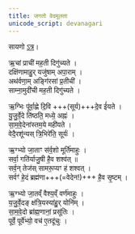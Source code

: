```yaml
---
title: जगतो वेदमूलता
unicode_script: devanagari
---
```


सायणो [ऽत्र](https://archive.org/stream/Anandashram_Samskrita_Granthavali_Anandashram_Sanskrit_Series/ASS_037_Taittiriya_Brahmanam_with_Sayanabhashya_Part_3_-_Narayanasastri_Godbole_1898#page/n281/mode/2up)।

ऋ॒चां प्राची॑ मह॒ती दिगु॑च्यते ।  
दक्षि॑णामाहु॒र् यजु॑षाम् अपा॒राम् ।  
अथ॑र्वणा॒म् अङ्गि॑रसां प्र॒तीची॑ ।  
साम्ना॒मुदी॑ची मह॒ती दिगु॑च्यते ।

ऋ॒ग्भिः पू॑र्वा॒ह्णे दि॒वि +++(सूर्य)+++दे॒व ई॑यते ।  
यु॒जु॒र्वे॒दे ति॑ष्ठति॒ मध्ये॒ अह्नः॑ ।  
सा॒म॒वे॒देना॑स्तम॒ये मही॑यते ।  
वेदै॒रशू॑न्यस् त्रि॒भिरे॑ति॒ सूर्यः॑ ।  

ऋ॒ग्भ्यो जा॒ताꣳ स॑र्व॒शो मूर्ति॑माहुः ।  
सर्वा॒ गति॑र्याजु॒षी है॒व शश्व॑त् ॥  
सर्व॒न् तेज॑स् सामरू॒प्यꣳ ह॑ शश्वत् ।  
सर्वꣳ॑ हे॒दं ब्रह्म॑णा+++(=वेदेन!)+++ है॒व सृ॒ष्टम् । 

ऋ॒ग्भ्यो जा॒तव्ँ वैश्य॒व्ँ वर्ण॑माहुः ।  
य॒जु॒र्वे॒दङ् क्ष॑त्रि॒यस्या॑हु॒र् योनि॑म् ।  
सा॒म॒वे॒दो ब्रा॑ह्म॒णानां॒ प्रसू॑तिः ।  
पूर्वे॒ पूर्वे॑भ्यो॒ वच॑ ए॒तदू॑चुः । 
